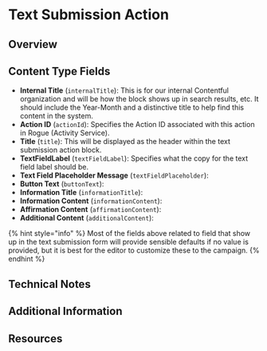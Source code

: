 # Text Submission Action

## Overview

<!-- General info about what this content type is for. -->

## Content Type Fields

- **Internal Title** (`internalTitle`): This is for our internal Contentful organization and will be how the block shows up in search results, etc. It should include the Year-Month and a distinctive title to help find this content in the system.
- **Action ID** (`actionId`): Specifies the Action ID associated with this action in Rogue (Activity Service).
- **Title** (`title`): This will be displayed as the header within the text submission action block.
- **TextFieldLabel** (`textFieldLabel`): Specifies what the copy for the text field label should be.
- **Text Field Placeholder Message** (`textFieldPlaceholder`):
- **Button Text** (`buttonText`):
- **Information Title** (`informationTitle`):
- **Information Content** (`informationContent`):
- **Affirmation Content** (`affirmationContent`):
- **Additional Content** (`additionalContent`):

{% hint style="info" %}
Most of the fields above related to field that show up in the text submission form will provide sensible defaults if no value is provided, but it is best for the editor to customize these to the campaign.
{% endhint %}

## Technical Notes

<!-- Important information regarding how this content type behaves on the platform and code flow. -->

## Additional Information

<!-- Extra information that could be helpful. -->

## Resources

<!-- Links or information on additional resources that could be useful. -->
